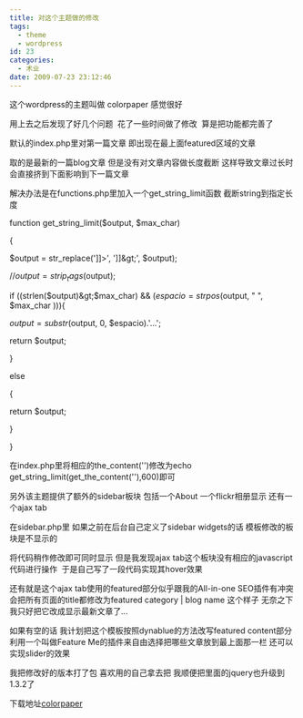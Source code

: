 ```yaml
---
title: 对这个主题做的修改
tags:
  - theme
  - wordpress
id: 23
categories:
  - 术业
date: 2009-07-23 23:12:46
---
```


这个wordpress的主题叫做 colorpaper 感觉很好

用上去之后发现了好几个问题  花了一些时间做了修改  算是把功能都完善了

默认的index.php里对第一篇文章 即出现在最上面featured区域的文章

取的是最新的一篇blog文章 但是没有对文章内容做长度截断 这样导致文章过长时会直接挤到下面影响到下一篇文章

解决办法是在functions.php里加入一个get_string_limit函数 截断string到指定长度

function get_string_limit($output, $max_char)

{

$output = str_replace(']]&gt;', ']]&amp;gt;', $output);

//$output = strip_tags($output);

if ((strlen($output)&gt;$max_char) &amp;&amp; ($espacio = strpos($output, " ", $max_char ))){

$output = substr($output, 0, $espacio).'...';

return $output;

}

else

{

return $output;

}

}

在index.php里将相应的the_content('')修改为echo get_string_limit(get_the_content(''),600)即可

另外该主题提供了额外的sidebar板块 包括一个About 一个flickr相册显示 还有一个ajax tab

在sidebar.php里 如果之前在后台自己定义了sidebar widgets的话 模板修改的板块是不显示的

将代码稍作修改即可同时显示 但是我发现ajax tab这个板块没有相应的javascript代码进行操作  于是自己写了一段代码实现其hover效果

还有就是这个ajax tab使用的featured部分似乎跟我的All-in-one SEO插件有冲突 会把所有页面的title都修改为featured category | blog name 这个样子 无奈之下我只好把它改成显示最新文章了...

如果有空的话 我计划把这个模板按照dynablue的方法改写featured content部分 利用一个叫做Feature Me的插件来自由选择把哪些文章放到最上面那一栏 还可以实现slider的效果

我把修改好的版本打了包 喜欢用的自己拿去把 我顺便把里面的jquery也升级到1.3.2了

下载地址[colorpaper](http://109.169.59.120/wp-content/uploads/2009/07/colorpaper1.zip)